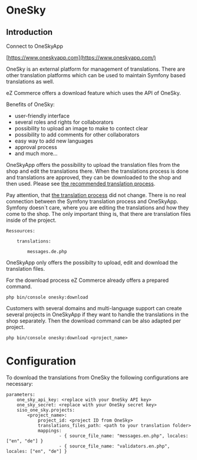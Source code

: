 #  OneSky 

## Introduction

Connect to OneSkyApp

[https://www.oneskyapp.com](https://www.oneskyapp.com/)

OneSky is an external platform for management of translations. There are other translation platforms which can be used to maintain Symfony based translations as well. 

eZ Commerce offers a download feature which uses the API of OneSky. 

Benefits of OneSky:

  - user-friendly interface
  - several roles and rights for collaborators
  - possibility to upload an image to make to contect clear
  - possibility to add comments for other collaborators
  - easy way to add new languages
  - approval process
  - and much more...

OneSkyApp offers the possibility to upload the translation files from the shop and edit the translations there. When the translations process is done and translations are approved, they can be downloaded to the shop and then used. Please see [the recommended translation process](#).

Pay attention, that [the translation process](Translations_23560284.html) did not change. There is no real connection between the Symfony translation process and OneSkyApp. Symfony doesn´t care, where you are editing the translations and how they come to the shop. The only important thing is, that there are translation files inside of the project.

    Ressources:

``` 
    translations:
```

``` 
        messages.de.php
```

OneSkyApp only offers the possibilty to upload, edit and download the translation files.

For the download process eZ Commerce already offers a prepared command.

``` 
php bin/console onesky:download
```

Customers with several domains and multi-language support can create several projects in OneSkyApp if they want to handle the translations in the shop separately. Then the download command can be also adapted per project.

``` 
php bin/console onesky:download <project_name>
```

# Configuration

To download the translations from OneSky the following configurations are necessary:

``` 
parameters:
    one_sky_api_key: <replace with your OneSky API key>
    one_sky_secret: <replace with your OneSky secret key>
    siso_one_sky.projects:
        <project_name>:
            project_id: <project ID from OneSky>
            translations_files_path: <path to your translation folder>
            mappings:
                    - { source_file_name: "messages.en.php", locales: ["en", "de"] }
                    - { source_file_name: "validators.en.php", locales: ["en", "de"] }
```
